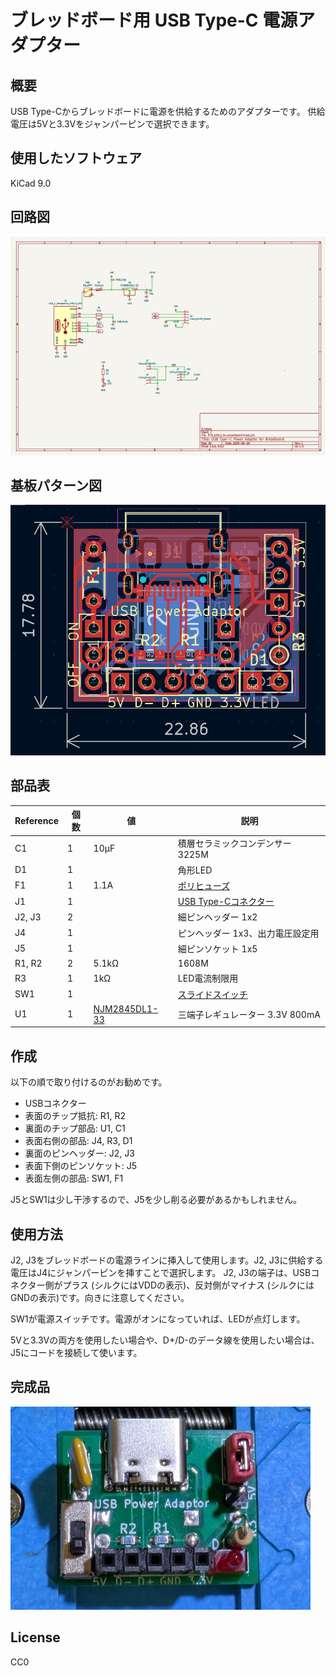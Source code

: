# ブレッドボード用 USB Type-C 電源アダプター

## 概要

USB Type-Cからブレッドボードに電源を供給するためのアダプターです。
供給電圧は5Vと3.3Vをジャンパーピンで選択できます。


## 使用したソフトウェア

KiCad 9.0


## 回路図

[![schema](https://raw.githubusercontent.com/k-takata/PCB_USB_C_for_breadboard/master/images/schema.png)](https://raw.githubusercontent.com/k-takata/PCB_USB_C_for_breadboard/master/images/schema.pdf)

## 基板パターン図

![PCB pattern](https://raw.githubusercontent.com/k-takata/PCB_USB_C_for_breadboard/master/images/pcb-pattern.png)

## 部品表

| Reference           |個数|値    | 説明 |
|---------------------|----|------|------|
|C1                   |   1| 10μF|積層セラミックコンデンサー 3225M|
|D1                   |   1|      |角形LED|
|F1                   |   1|  1.1A|[ポリヒューズ](https://akizukidenshi.com/catalog/g/g100507/)|
|J1                   |   1|      |[USB Type-Cコネクター](https://akizukidenshi.com/catalog/g/g114356/)|
|J2, J3               |   2|      |細ピンヘッダー 1x2|
|J4                   |   1|      |ピンヘッダー 1x3、出力電圧設定用|
|J5                   |   1|      |細ピンソケット 1x5|
|R1, R2               |   2|5.1kΩ|1608M|
|R3                   |   1|  1kΩ|LED電流制限用|
|SW1                  |   1|      |[スライドスイッチ](https://akizukidenshi.com/catalog/g/g115707/)|
|U1                   |   1|[NJM2845DL1-33](https://akizukidenshi.com/catalog/g/g111299/)|三端子レギュレーター 3.3V 800mA|


## 作成

以下の順で取り付けるのがお勧めです。

* USBコネクター
* 表面のチップ抵抗: R1, R2
* 裏面のチップ部品: U1, C1
* 表面右側の部品: J4, R3, D1
* 裏面のピンヘッダー: J2, J3
* 表面下側のピンソケット: J5
* 表面左側の部品: SW1, F1

J5とSW1は少し干渉するので、J5を少し削る必要があるかもしれません。


## 使用方法

J2, J3をブレッドボードの電源ラインに挿入して使用します。J2, J3に供給する電圧はJ4にジャンパーピンを挿すことで選択します。
J2, J3の端子は、USBコネクター側がプラス (シルクにはVDDの表示)、反対側がマイナス (シルクにはGNDの表示)です。向きに注意してください。

SW1が電源スイッチです。電源がオンになっていれば、LEDが点灯します。

5Vと3.3Vの両方を使用したい場合や、D+/D-のデータ線を使用したい場合は、J5にコードを接続して使います。


## 完成品

[![完成品](https://raw.githubusercontent.com/k-takata/PCB_USB_C_for_breadboard/master/images/usb-c-adaptor-thumb.jpg)](https://raw.githubusercontent.com/k-takata/PCB_USB_C_for_breadboard/master/images/usb-c-adaptor.jpg)

## License

CC0
